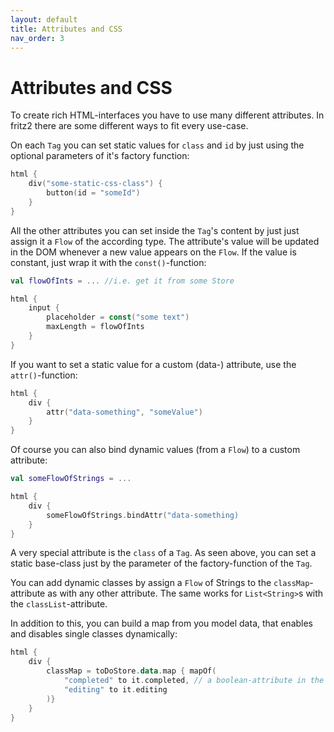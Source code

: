 ```yaml
---
layout: default
title: Attributes and CSS
nav_order: 3
---
```

# Attributes and CSS

To create rich HTML-interfaces you have to use many different attributes. In fritz2 there are some different ways to fit every use-case.

On each `Tag` you can set static values for `class` and `id` by just using the optional parameters of it's factory function:
```kotlin
html {
    div("some-static-css-class") {
        button(id = "someId")
    }
}
```

All the other attributes you can set inside the `Tag`'s content by just just assign it a `Flow` of the according type. The attribute's value will be updated in the DOM whenever a new value appears on the `Flow`. If the value is constant, just wrap it with the `const()`-function:
```kotlin
val flowOfInts = ... //i.e. get it from some Store

html {
    input {
        placeholder = const("some text")
        maxLength = flowOfInts
    }
}
```

If you want to set a static value for a custom (data-) attribute, use the `attr()`-function:
```kotlin
html {
    div {
        attr("data-something", "someValue")
    }
}
```

Of course you can also bind dynamic values (from a `Flow`) to a custom attribute:
```kotlin
val someFlowOfStrings = ... 

html {
    div {
        someFlowOfStrings.bindAttr("data-something)
    }
}
```

A very special attribute is the `class` of a `Tag`. As seen above, you can set a static base-class just by the parameter of the factory-function of the `Tag`.

You can add dynamic classes by assign a `Flow` of Strings to the `classMap`-attribute as with any other attribute. The same works for `List<String>`s with the `classList`-attribute.

In addition to this, you can build a map from you model data, that enables and disables single classes dynamically:
```kotlin
html {
    div {
        classMap = toDoStore.data.map { mapOf(
            "completed" to it.completed, // a boolean-attribute in the data-model
            "editing" to it.editing
        )}
    }
}
```